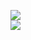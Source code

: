 [![](https://img.shields.io/badge/Made%20With-Github%20Spray-lightgrey.svg?style=for-the-badge&logo=github)](https://github.com/Annihil/github-spray#903)  
[![](https://i.imgur.com/2DrTn0Z.gif)](https://github.com/Annihil/github-spray)